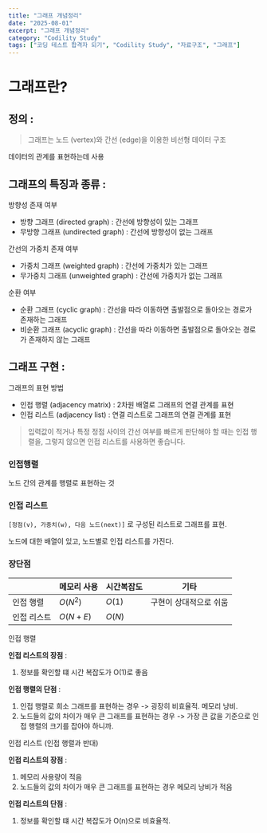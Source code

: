 ```yaml
---
title: "그래프 개념정리"
date: "2025-08-01"
excerpt: "그래프 개념정리"
category: "Codility Study"
tags: ["코딩 테스트 합격자 되기", "Codility Study", "자료구조", "그래프"]
---
```


# 그래프란?

## 정의 : 
> 그래프는 노드 (vertex)와 간선 (edge)을 이용한 비선형 데이터 구조

데이터의 관계를 표현하는데 사용

## 그래프의 특징과 종류 : 

방향성 존재 여부
- 방향 그래프 (directed graph) : 간선에 방향성이 있는 그래프
- 무방향 그래프 (undirected graph) : 간선에 방향성이 없는 그래프

간선의 가중치 존재 여부
- 가중치 그래프 (weighted graph) : 간선에 가중치가 있는 그래프
- 무가중치 그래프 (unweighted graph) : 간선에 가중치가 없는 그래프

순환 여부
- 순환 그래프 (cyclic graph) : 간선을 따라 이동하면 출발점으로 돌아오는 경로가 존재하는 그래프
- 비순환 그래프 (acyclic graph) : 간선을 따라 이동하면 출발점으로 돌아오는 경로가 존재하지 않는 그래프

## 그래프 구현 :

그래프의 표현 방법
- 인접 행렬 (adjacency matrix) : 2차원 배열로 그래프의 연결 관계를 표현
- 인접 리스트 (adjacency list) : 연결 리스트로 그래프의 연결 관계를 표현

> 입력값이 적거나 특정 정점 사이의 간선 여부를 빠르게 판단해야 할 때는 인접 행렬을, 그렇지 않으면 인접 리스트를 사용하면 좋습니다.

### 인접행렬 

노드 간의 관계를 행렬로 표현하는 것

### 인접 리스트

`[정점(v), 가중치(w), 다음 노드(next)]` 로 구성된 리스트로 그래프를 표현.

노드에 대한 배열이 있고, 노드별로 인접 리스트를 가진다.

### 장단점

| | 메모리 사용 | 시간복잡도 | 기타 |
|---|---|---|---|
| 인접 행렬 | $O(N^2)$ | $O(1)$ | 구현이 상대적으로 쉬움 |
| 인접 리스트 | $O(N+E)$ | $O(N)$ |  |

인접 행렬

**인접 리스트의 장점** : 
1. 정보를 확인할 떄 시간 복잡도가 O(1)로 좋음

**인접 행렬의 단점** : 
1. 인접 행렬로 희소 그래프를 표현하는 경우 -> 굉장히 비효율적. 메모리 낭비.
2. 노드들의 값의 차이가 매우 큰 그래프를 표현하는 경우 -> 가장 큰 값을 기준으로 인접 행렬의 크기를 잡아야 하니까.

인접 리스트 (인접 행렬과 반대)

**인접 리스트의 장점** : 
1. 메모리 사용량이 적음
2. 노드들의 값의 차이가 매우 큰 그래프를 표현하는 경우 메모리 낭비가 적음

**인접 리스트의 단점** : 
1. 정보를 확인할 떄 시간 복잡도가 O(n)으로 비효율적.


